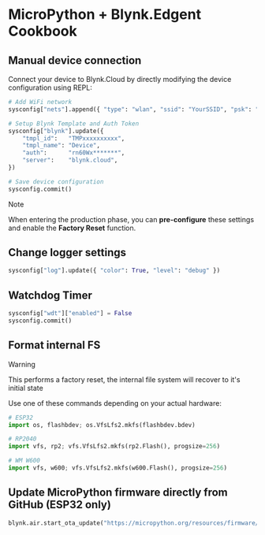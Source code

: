 
# MicroPython + Blynk.Edgent Cookbook

## Manual device connection

Connect your device to Blynk.Cloud by directly modifying the device configuration using REPL:

```py
# Add WiFi network
sysconfig["nets"].append({ "type": "wlan", "ssid": "YourSSID", "psk": "YourPassword" })

# Setup Blynk Template and Auth Token
sysconfig["blynk"].update({
    "tmpl_id":   "TMPxxxxxxxxxx",
    "tmpl_name": "Device",
    "auth":      "rn60Wx*******",
    "server":    "blynk.cloud",
})

# Save device configuration
sysconfig.commit()
```

> [!NOTE]
> When entering the production phase, you can **pre-configure** these settings and enable the **Factory Reset** function.

## Change logger settings

```py
sysconfig["log"].update({ "color": True, "level": "debug" })
```

## Watchdog Timer

```py
sysconfig["wdt"]["enabled"] = False
sysconfig.commit()
```

## Format internal FS

> [!WARNING]
> This performs a factory reset, the internal file system will recover to it's initial state

Use one of these commands depending on your actual hardware:
```py
# ESP32
import os, flashbdev; os.VfsLfs2.mkfs(flashbdev.bdev)

# RP2040
import vfs, rp2; vfs.VfsLfs2.mkfs(rp2.Flash(), progsize=256)

# WM W600
import vfs, w600; vfs.VfsLfs2.mkfs(w600.Flash(), progsize=256)
```

## Update MicroPython firmware directly from GitHub (ESP32 only)

```py
blynk.air.start_ota_update("https://micropython.org/resources/firmware/ESP32_GENERIC-SPIRAM-20240222-v1.22.2.app-bin", validate=False)
```
